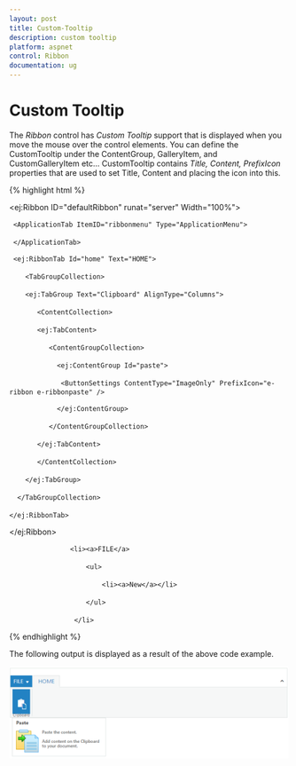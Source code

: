 ```yaml
---
layout: post
title: Custom-Tooltip
description: custom tooltip
platform: aspnet
control: Ribbon
documentation: ug
---
```


# Custom Tooltip

The _Ribbon_ control has _Custom Tooltip_ support that is displayed when you move the mouse over the control elements. You can define the CustomTooltip under the ContentGroup, GalleryItem, and CustomGalleryItem etc... CustomTooltip contains _Title, Content, PrefixIcon_ properties that are used to set Title, Content and placing the icon into this.



{% highlight html %}




  <ej:Ribbon ID="defaultRibbon" runat="server" Width="100%">

     <ApplicationTab ItemID="ribbonmenu" Type="ApplicationMenu">

     </ApplicationTab>

  <RibbonTabs>

     <ej:RibbonTab Id="home" Text="HOME">

        <TabGroupCollection>

        <ej:TabGroup Text="Clipboard" AlignType="Columns">

           <ContentCollection>

           <ej:TabContent>

              <ContentGroupCollection>

                <ej:ContentGroup Id="paste">

                 <ButtonSettings ContentType="ImageOnly" PrefixIcon="e-ribbon e-ribbonpaste" />

 <CustomToolTip Content="<h6> Paste the content.<br/><br/>Add content on the Clipboard to your document. </h6>" Title="Paste" PrefixIcon="e-pastetip" />

                </ej:ContentGroup>

              </ContentGroupCollection>

           </ej:TabContent>

           </ContentCollection>

        </ej:TabGroup>

      </TabGroupCollection>

    </ej:RibbonTab>

  </RibbonTabs>

 </ej:Ribbon>



 <ul id="ribbonmenu">

                <li><a>FILE</a>

                    <ul>

                        <li><a>New</a></li>

                    </ul>

                 </li>

  </ul>



{% endhighlight %}

The following output is displayed as a result of the above code example.

![](Custom-Tooltip_images/Custom-Tooltip_img1.png)


